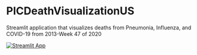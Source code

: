 # PICDeathVisualizationUS
Streamlit application that visualizes deaths from Pneumonia, Influenza, and COVID-19 from 2013-Week 47 of 2020

[![Streamlit App](https://static.streamlit.io/badges/streamlit_badge_black_white.svg)](https://share.streamlit.io/greenfructose/picdeathvisualizationus/main/main.py)